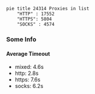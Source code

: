 
```mermaid
pie title 24314 Proxies in list
    "HTTP" : 17552
    "HTTPS": 5804
    "SOCKS" : 4574
```

### Some Info
#### Average Timeout

- mixed: 4.6s
- http: 2.8s
- https: 7.6s
- socks: 6.2s